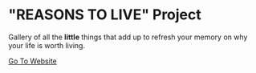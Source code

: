 # "REASONS TO LIVE" Project

Gallery of all the **little** things that add up to refresh your memory on why your life is worth living.

[Go To Website](https://reasonstolive.space)

